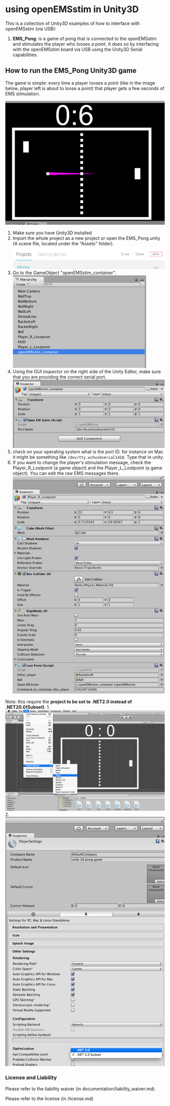 # using openEMSstim in Unity3D

This is a collection of Unity3D examples of how to interface with openEMSstim (via USB):

1. **EMS_Pong**: is a game of pong that is connected to the openEMSstim and stimulates the player who looses a point. It does so by interfacing with the openEMSstim board via USB using the Unity3D Serial capabilities.
	
## How to run the EMS_Pong Unity3D game 

The game is simple: every time a player looses a point (like in the image below, player left is about to loose a point) that player gets a few seconds of EMS stimulation. 

![EMS PONG](../../extra/images/unity3D/EMS_Pong_Unity.png)

1. Make sure you have Unity3D installed
2. Import the whole project as a new project or open the EMS_Pong.unity (A scene file, located under the "Assets" folder).![EMS PONG](../../extra/images/unity3D/0.OpenProject.png)
3. Go to the GameObject "openEMSstim_container". ![container](../../extra/images/unity3D/3.SelectGameObjectEMScontainer.png)
4. Using the GUI inspector on the right side of the Unity Editor, make sure that you are providing the correct serial port.![EMS PONG](../../extra/images/unity3D/4.ChangeSerialPort.png)
5. check on your operating system what is the port ID. for instance on Mac it might be something like ``/dev/tty.wchusbserial1410``. Type that in unity. 
6. If you want to change the player's stimulation message, check the Player_R_Lostpoint (a game object) and the Player_L_Lostpoint (a game object). You can edit the raw EMS messages there.
![command EMS](../../extra/images/unity3D/5.ChangeCommand.png)

Note: this require the **project to be set to .NET2.0 instead of .NET20.0(Subset)**.
1.![penPlayerSettings](../../extra/images/unity3D/1.PlayerSettings.png)
2.![penPlayerSettings](../../extra/images/unity3D/2.ChangeTo.NET2.0.png) 

### License and Liability

Please refer to the liability waiver (in documentation/liability_waiver.md).

Please refer to the license (in /license.md)


